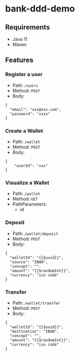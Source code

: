 # bank-ddd-demo

## Requirements

* Java 11 
* Maven

## Features

### Register a user

* Path: `/users`
* Method: `POST`
* Body:

```
{
  "email": "xxx@xxx.com",
  "password": "xxxx"
}
```

### Create a Wallet

* Path: `/wallet`
* Method: `POST`
* Body:

``` 
{
    "userId": "xxx"
}
```

### Visualize a Wallet

* Path: `/wallet`
* Method: `GET`
* PathParameters:
  * id

### Deposit

* Path: `/wallet/deposit`
* Method: `POST`
* Body:

``` 
{
  "walletId": "{{$uuid}}",
  "source": "IBAN",
  "concept": "",
  "amount": "{{$randomInt}}",
  "currency": "iso code"
}
```

### Transfer

* Path: `/wallet/transfer`
* Method: `POST`
* Body:

``` 
{
  "walletId": "{{$uuid}}",
  "destination": "IBAN",
  "concept": "",
  "amount": "{{$randomInt}}",
  "currency": "iso code"
}
```